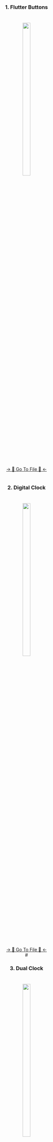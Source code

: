 <h3 align="center"> 1. Flutter Buttons </h3>

###

<h1 align="left"></h1>

###
<div align="center">
<img src = "https://github.com/mrsajidshaikh/DayToDayTask/assets/149478269/14f97783-638b-4d01-84fb-6bf7c8f44f0d" width = 22% height = 35%>

###
<div align="center">
<a href="https://github.com/mrsajidshaikh/DayToDayTask/blob/master/lib/Lecture%20-%205.1/FlutterButtons.dart">-> 📂 Go To File 📂 <-</a>
</div>

#

<h3 align="center"> 2. Digital Clock </h3>

###

<h1 align="left"></h1>

###
<div align="center">
<img src = "https://github.com/mrsajidshaikh/DayToDayTask/assets/149478269/edcefcc5-05a3-4de7-87f6-65b7feb8e06c" width = 22% height = 35%>

###
<div align="center">
<a href="https://github.com/mrsajidshaikh/DayToDayTask/blob/master/lib/Lecture%20%20-%205.3/DigitalClock.dart">-> 📂 Go To File 📂 <-</a>
</div>
#

<h3 align="center"> 3. Dual Clock </h3>

###

<h1 align="left"></h1>

###
<div align="center">
<img src = "https://github.com/mrsajidshaikh/DayToDayTask/assets/149478269/3899ba37-5c41-46e2-86f6-af7fc48f20fa" width = 22% height = 35%>

###
<div align="center">
<a href="https://github.com/mrsajidshaikh/DayToDayTask/blob/master/lib/Lecture%20%20-%205.3/DigitalClock.dart">-> 📂 Go To Dart File 📂 <-</a>
</div>



###

<h3 align="center"> 4. Strap Watch </h3>

###

<h1 align="left"></h1>

###
<div align="center">
<img src = "https://github.com/mrsajidshaikh/DayToDayTask/assets/149478269/dffc4b4d-5364-4c1c-a59a-c6800b9d0e1c" width = 22% height = 35%>

###
<div align="center">
<a href="https://github.com/mrsajidshaikh/DayToDayTask/blob/master/lib/Lecture%20%20-%205.3/StrapWatch.dart">-> 📂 Go To Dart File 📂 <-</a>
</div>


#

<h3 align="center"> 5. Dual Clock </h3>

###

<div align="center">
<video src = "https://github.com/mrsajidshaikh/DayToDayTask/assets/149478269/80db749f-72d9-4a38-8e9e-fa65da3af807">

###

#

<h3 align="center"> 6. Clock App </h3>

###

<div align="center">
<video src = "https://github.com/mrsajidshaikh/DayToDayTask/assets/149478269/299434c0-3a70-4d85-90cd-bc1a221c7e1d ">

###

  
#

<h1><div align="center"> Asynchronous Programming </div></h1>

<br><br>

# What is  Asynchronous Programming?

Asynchronous programing is programing paradigm that allows tasks or operations to run independently and concurrently,without waiting for each other to complete before moving on the next task.

#


# What is Future Class ?

The Future class represents a future result of an asynchronous computation. this result will appear in future after the processing is complete.

#


## What is Duration Class & Future.delayed() Constructor.

delayed Flutter is a constructor that creates a future which runs its computation after a delay.
The Future.delayed constructor has two arguments.
1. Duration object which specifies the delay before the callback function is executed.
2. the callback function.

```Example. 
  void main()
  {
    Future.delayed(const Duration(seconds: 2),(){
        print('Hello after 2 seconds');
    });
  }
```
#


# What is the Use of the async & await keyword?

In Flutter, async and await are used to perform asynchronous operations in a more readable and structured manner. they are part of Dart language, on which Flutter is built.

#


## What is Recursion ?

Recursion is the process of defining a problem (or the solution to a problem) in terms of (a simpler version) itself. 

```Example. 
  We can define the operation "find your way home" as:
  1. If you are at home, stop moving.
  2. Take one step towards home.
  3. "find your way home".
```

#


## What is Timer class ?

The timer class allows us to schedule future actions and provides us with the control mechanisms to start,cancel and reset timers.

```Example. 
  Timer _timer = Timer(Duration(seconds: 10),(){
    // This block of code will be executed when timer finishes.
    print('Timer has finished counting down.');
  });
```

#


## What is Timer.periodic ?

It allows you to schedule a callback to be executed repeatedly with a specified duration between each call.

```Example. 
  import 'package:flutter/material.dart';

class PeriodicTimerWidget extends StatefulWidget {
  @override
  _PeriodicTimerWidgetState createState() => _PeriodicTimerWidgetState();
}

class _PeriodicTimerWidgetState extends State<PeriodicTimerWidget> {
  Timer? _periodicTimer;
  int _tickCount = 0;

  void _startPeriodicTimer() {
    const oneSecond = Duration(seconds: 1);
    _periodicTimer = Timer.periodic(oneSecond, (Timer timer) {
      setState(() {
        _tickCount++;
      });
    });
  }

  @override
  void dispose() {
    _periodicTimer?.cancel();
    super.dispose();
  }

  @override
  Widget build(BuildContext context) {
    return Scaffold(
      body: Center(
        child: Text(
          'Tick: $_tickCount',
          style: TextStyle(fontSize: 48),
        ),
      ),
      floatingActionButton: FloatingActionButton(
        onPressed: _startPeriodicTimer,
        tooltip: 'Start Periodic Timer',
      ),
    );
  }
}
```
